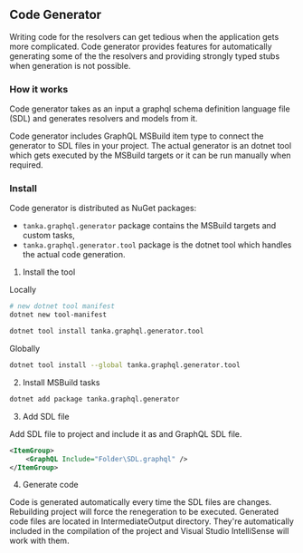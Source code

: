 ## Code Generator

Writing code for the resolvers can get tedious when the application
gets more complicated. Code generator provides features for automatically
generating some of the the resolvers and providing strongly typed stubs when
generation is not possible.


### How it works

Code generator takes as an input a graphql schema definition language file (SDL)
and generates resolvers and models from it.

Code generator includes GraphQL MSBuild item type to connect the generator to SDL
files in your project. The actual generator is an dotnet tool which gets executed
by the MSBuild targets or it can be run manually when required.


### Install 

Code generator is distributed as NuGet packages:

- `tanka.graphql.generator` package contains the MSBuild targets and custom tasks,
- `tanka.graphql.generator.tool` package is the dotnet tool which handles the actual code
generation.


1. Install the tool

Locally
```bash
# new dotnet tool manifest
dotnet new tool-manifest

dotnet tool install tanka.graphql.generator.tool
```

Globally
```bash
dotnet tool install --global tanka.graphql.generator.tool
```

2. Install MSBuild tasks

```bash
dotnet add package tanka.graphql.generator
```


3. Add SDL file

Add SDL file to project and include it as
and GraphQL SDL file.

```xml
<ItemGroup>
    <GraphQL Include="Folder\SDL.graphql" />
</ItemGroup>
```

4. Generate code

Code is generated automatically every time the SDL files are changes. 
Rebuilding project will force the renegeration to be executed.
Generated code files are located in IntermediateOutput directory. They're 
automatically included in the compilation of the project and 
Visual Studio IntelliSense will work with them. 


